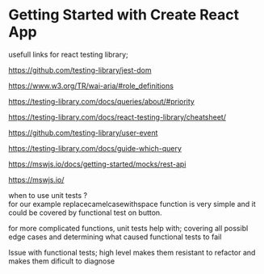 # Getting Started with Create React App

usefull links for react testing library;

https://github.com/testing-library/jest-dom

https://www.w3.org/TR/wai-aria/#role_definitions

https://testing-library.com/docs/queries/about/#priority

https://testing-library.com/docs/react-testing-library/cheatsheet/

https://github.com/testing-library/user-event

https://testing-library.com/docs/guide-which-query

https://mswjs.io/docs/getting-started/mocks/rest-api

https://mswjs.io/



when to use unit tests ? <br/>
for our example replacecamelcasewithspace function is very simple and it could be covered by functional test on button.

for more complicated functions, unit tests help with; covering all possibl edge cases and determining what caused functional tests to fail

Issue with functional tests; high level makes them resistant to refactor and makes them dificult to diagnose
